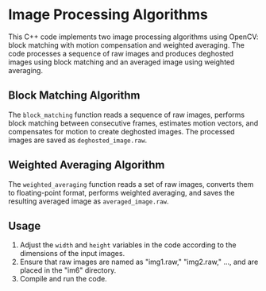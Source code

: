 # Image Processing Algorithms

This C++ code implements two image processing algorithms using OpenCV: block matching with motion compensation and weighted averaging. The code processes a sequence of raw images and produces deghosted images using block matching and an averaged image using weighted averaging.

## Block Matching Algorithm
The `block_matching` function reads a sequence of raw images, performs block matching between consecutive frames, estimates motion vectors, and compensates for motion to create deghosted images. The processed images are saved as `deghosted_image.raw`.

## Weighted Averaging Algorithm
The `weighted_averaging` function reads a set of raw images, converts them to floating-point format, performs weighted averaging, and saves the resulting averaged image as `averaged_image.raw`.

## Usage
1. Adjust the `width` and `height` variables in the code according to the dimensions of the input images.
2. Ensure that raw images are named as "img1.raw," "img2.raw," ..., and are placed in the "im6" directory.
3. Compile and run the code.
